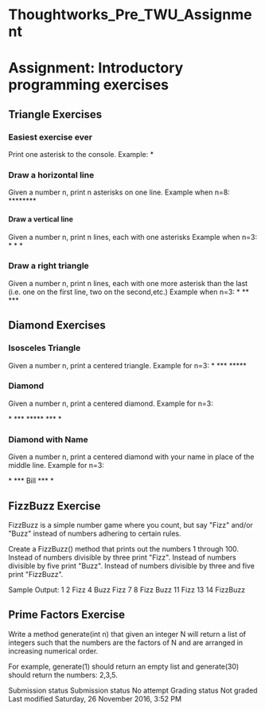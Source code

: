 # Thoughtworks_Pre_TWU_Assignment

# Assignment: Introductory programming exercises
## Triangle Exercises
### Easiest exercise ever

Print one asterisk to the console.
Example:
\*
### Draw a horizontal line

Given a number n, print n asterisks on one line.
Example when n=8:
\*\*\*\*\*\*\*\*
#### Draw a vertical line

Given a number n, print n lines, each with one asterisks
Example when n=3:
\*
\*
\*
### Draw a right triangle

Given a number n, print n lines, each with one more asterisk than the last (i.e. one on the first line, two on the second,etc.) 
Example when n=3:
\*
\*\*
\*\*\*
## Diamond Exercises
### Isosceles Triangle
Given a number n, print a centered triangle. Example for n=3:
  \*
 \*\*\*
\*\*\*\*\*

### Diamond

Given a number n, print a centered diamond. Example for n=3:

  \*
 \*\*\*
\*\*\*\*\*
 \*\*\*
  \*

### Diamond with Name

Given a number n, print a centered diamond with your name in place of the middle line. Example for n=3:

  \*
 \*\*\*
Bill
 \*\*\*
  \*
## FizzBuzz Exercise

FizzBuzz is a simple number game where you count, but say "Fizz" and/or "Buzz" instead of numbers adhering to certain rules.

Create a FizzBuzz() method that prints out the numbers 1 through 100.
Instead of numbers divisible by three print "Fizz".
Instead of numbers divisible by five print "Buzz".
Instead of numbers divisible by three and five print "FizzBuzz".

Sample Output:
1
2
Fizz
4
Buzz
Fizz
7
8
Fizz
Buzz
11
Fizz
13
14
FizzBuzz

## Prime Factors Exercise

Write a method generate(int n) that given an integer N will return a list of integers such that the numbers are the factors of N and are arranged in increasing numerical order.

For example, generate(1) should return an empty list and generate(30) should return the numbers: 2,3,5.

Submission status
Submission status 	No attempt
Grading status 	Not graded
Last modified 	Saturday, 26 November 2016, 3:52 PM
